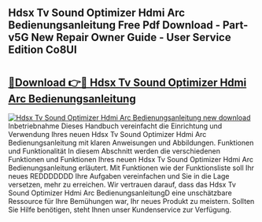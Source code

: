 ## Hdsx Tv Sound Optimizer Hdmi Arc Bedienungsanleitung Free Pdf Download - Part-v5G New Repair Owner Guide - User Service Edition Co8UI

# <h2><a href="http://df5g90h.blite.top/?on=Hdsx+Tv+Sound+Optimizer+Hdmi+Arc+Bedienungsanleitung">🔗Download 👉🔴 Hdsx Tv Sound Optimizer Hdmi Arc Bedienungsanleitung</a></h2>

[![Hdsx Tv Sound Optimizer Hdmi Arc Bedienungsanleitung new download](https://i.imgur.com/lujVjoI.png)](http://df5g90h.blite.top/?on=Hdsx+Tv+Sound+Optimizer+Hdmi+Arc+Bedienungsanleitung)
Inbetriebnahme Dieses Handbuch vereinfacht die Einrichtung und Verwendung Ihres neuen Hdsx Tv Sound Optimizer Hdmi Arc Bedienungsanleitung mit klaren Anweisungen und Abbildungen. Funktionen und Funktionalität In diesem Abschnitt werden die verschiedenen Funktionen und Funktionen Ihres neuen Hdsx Tv Sound Optimizer Hdmi Arc Bedienungsanleitung erläutert. Mit Funktionen wie der Funktionsliste soll Ihr neues REDDDDDDD Ihre Aufgaben vereinfachen und Sie in die Lage versetzen, mehr zu erreichen. Wir vertrauen darauf, dass das Hdsx Tv Sound Optimizer Hdmi Arc BedienungsanleitungD eine unschätzbare Ressource für Ihre Bemühungen war, Ihr neues Produkt zu meistern. Sollten Sie Hilfe benötigen, steht Ihnen unser Kundenservice zur Verfügung.
